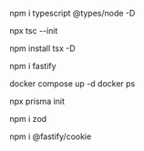 npm i typescript @types/node -D

 npx tsc --init


 npm install tsx -D


 npm i fastify

 docker compose up -d
 docker ps

 npx prisma init


 npm i zod

 npm i @fastify/cookie